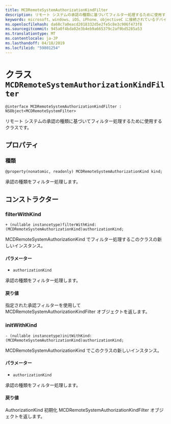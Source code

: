 ```yaml
---
title: MCDRemoteSystemAuthorizationKindFilter
description: リモート システムの承認の種類に基づいてフィルター処理するために使用するクラスです。
keywords: microsoft、windows、iOS、iPhone、objectiveC に接続されているデバイス、プロジェクトのローマ
ms.openlocfilehash: da68c7a0eacd2018332d5e2fe5c8e3c906f473f8
ms.sourcegitcommit: 945a0f4bda02e3b4eb9a665379c2af9bd5285a53
ms.translationtype: MT
ms.contentlocale: ja-JP
ms.lasthandoff: 04/18/2019
ms.locfileid: "59801254"
---
```

# <a name="class-mcdremotesystemauthorizationkindfilter"></a>クラス `MCDRemoteSystemAuthorizationKindFilter` 

```
@interface MCDRemoteSystemAuthorizationKindFilter : NSObject<MCDRemoteSystemFilter>
```  

リモート システムの承認の種類に基づいてフィルター処理するために使用するクラスです。

## <a name="properties"></a>プロパティ

### <a name="kind"></a>種類
`@property(nonatomic, readonly) MCDRemoteSystemAuthorizationKind kind;`

承認の種類をフィルター処理します。

## <a name="constructors"></a>コンストラクター

### <a name="filterwithkind"></a>filterWithKind
`+ (nullable instancetype)filterWithKind:(MCDRemoteSystemAuthorizationKind)authorizationKind;`

MCDRemoteSystemAuthorizationKind でフィルター処理するこのクラスの新しいインスタンス。

#### <a name="parameters"></a>パラメーター 
* `authorizationKind` 

承認の種類をフィルター処理します。

#### <a name="returns"></a>戻り値
指定された承認フィルターを使用して MCDRemoteSystemAuthorizationKindFilter オブジェクトを返します。

### <a name="initwithkind"></a>initWithKind
`- (nullable instancetype)initWithKind:(MCDRemoteSystemAuthorizationKind)authorizationKind;`

MCDRemoteSystemAuthorizationKind でこのクラスの新しいインスタンス。

#### <a name="parameters"></a>パラメーター 
* `authorizationKind` 

承認の種類をフィルター処理します。

#### <a name="returns"></a>戻り値
AuthorizationKind 初期化 MCDRemoteSystemAuthorizationKindFilter オブジェクトを返します。